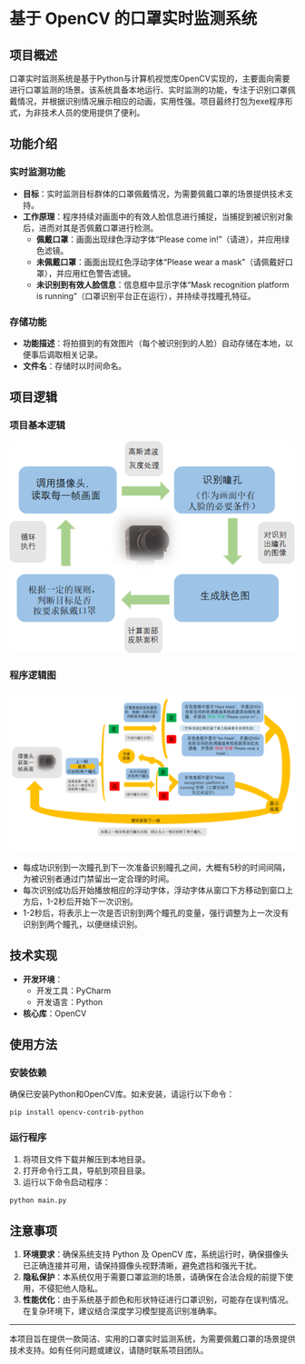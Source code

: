 # 基于 OpenCV 的口罩实时监测系统

## 项目概述

口罩实时监测系统是基于Python与计算机视觉库OpenCV实现的，主要面向需要进行口罩监测的场景。该系统具备本地运行、实时监测的功能，专注于识别口罩佩戴情况，并根据识别情况展示相应的动画，实用性强。项目最终打包为exe程序形式，为非技术人员的使用提供了便利。

## 功能介绍

### 实时监测功能

- **目标**：实时监测目标群体的口罩佩戴情况，为需要佩戴口罩的场景提供技术支持。
- **工作原理**：程序持续对画面中的有效人脸信息进行捕捉，当捕捉到被识别对象后，进而对其是否佩戴口罩进行检测。
    - **佩戴口罩**：画面出现绿色浮动字体“Please come in!”（请进），并应用绿色滤镜。
    - **未佩戴口罩**：画面出现红色浮动字体“Please wear a mask”（请佩戴好口罩），并应用红色警告滤镜。
    - **未识别到有效人脸信息**：信息框中显示字体“Mask recognition platform is running”（口罩识别平台正在运行），并持续寻找瞳孔特征。

### 存储功能

- **功能描述**：将拍摄到的有效图片（每个被识别到的人脸）自动存储在本地，以便事后调取相关记录。
- **文件名**：存储时以时间命名。

## 项目逻辑

### 项目基本逻辑

![图片描述](./docs/0bb004cbc1165602536fa169b31db3af-0.png)

### 程序逻辑图

![图片描述](./docs/4c98b2f0519fc51540c4e88b5706e6c0-0.png)

- 每成功识别到一次瞳孔到下一次准备识别瞳孔之间，大概有5秒的时间间隔，为被识别者通过门禁留出一定合理的时间。
- 每次识别成功后开始播放相应的浮动字体，浮动字体从窗口下方移动到窗口上方后，1-2秒后开始下一次识别。
- 1-2秒后，将表示上一次是否识别到两个瞳孔的变量，强行调整为上一次没有识别到两个瞳孔，以便继续识别。

## 技术实现

- **开发环境**：
    - 开发工具：PyCharm
    - 开发语言：Python
- **核心库**：OpenCV

## 使用方法

### 安装依赖

确保已安装Python和OpenCV库。如未安装，请运行以下命令：

```bash
pip install opencv-contrib-python
```

### 运行程序

1. 将项目文件下载并解压到本地目录。
2. 打开命令行工具，导航到项目目录。
3. 运行以下命令启动程序：

```bash
python main.py
```

## 注意事项

1. **环境要求**：确保系统支持 Python 及 OpenCV 库，系统运行时，确保摄像头已正确连接并可用，请保持摄像头视野清晰，避免遮挡和强光干扰。
2. **隐私保护**：本系统仅用于需要口罩监测的场景，请确保在合法合规的前提下使用，不侵犯他人隐私。
3. **性能优化**：由于系统基于颜色和形状特征进行口罩识别，可能存在误判情况。在复杂环境下，建议结合深度学习模型提高识别准确率。

---

本项目旨在提供一款简洁、实用的口罩实时监测系统，为需要佩戴口罩的场景提供技术支持。如有任何问题或建议，请随时联系项目团队。